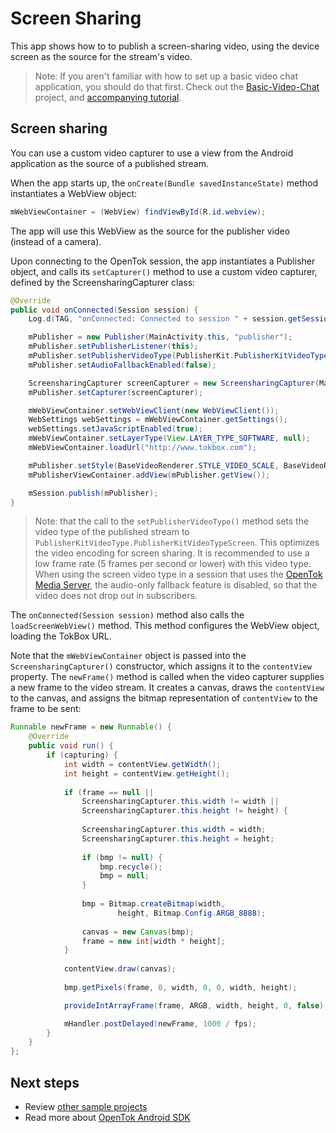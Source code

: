 # Screen Sharing

This app shows how to to publish a screen-sharing video, using the device screen as the source for the stream's video.

> Note: If you aren't familiar with how to set up a basic video chat application, you should do that first. Check out the [Basic-Video-Chat](../Basic-Video-Chat) project, and [accompanying tutorial](https://tokbox.com/developer/tutorials/android/basic-video-chat/).

## Screen sharing

You can use a custom video capturer to use a view from the Android application as the source of
a published stream.

When the app starts up, the `onCreate(Bundle savedInstanceState)` method instantiates a WebView
object:

```java
mWebViewContainer = (WebView) findViewById(R.id.webview);
```

The app will use this WebView as the source for the publisher video (instead of a camera).

Upon connecting to the OpenTok session, the app instantiates a Publisher object, and calls its
`setCapturer()` method to use a custom video capturer, defined by the ScreensharingCapturer
class:

```java
@Override
public void onConnected(Session session) {
    Log.d(TAG, "onConnected: Connected to session " + session.getSessionId());

    mPublisher = new Publisher(MainActivity.this, "publisher");
    mPublisher.setPublisherListener(this);
    mPublisher.setPublisherVideoType(PublisherKit.PublisherKitVideoType.PublisherKitVideoTypeScreen);
    mPublisher.setAudioFallbackEnabled(false);

    ScreensharingCapturer screenCapturer = new ScreensharingCapturer(MainActivity.this, mWebViewContainer);
    mPublisher.setCapturer(screenCapturer);

    mWebViewContainer.setWebViewClient(new WebViewClient());
    WebSettings webSettings = mWebViewContainer.getSettings();
    webSettings.setJavaScriptEnabled(true);
    mWebViewContainer.setLayerType(View.LAYER_TYPE_SOFTWARE, null);
    mWebViewContainer.loadUrl("http://www.tokbox.com");

    mPublisher.setStyle(BaseVideoRenderer.STYLE_VIDEO_SCALE, BaseVideoRenderer.STYLE_VIDEO_FILL);
    mPublisherViewContainer.addView(mPublisher.getView());

    mSession.publish(mPublisher);
}
```

> Note: that the call to the `setPublisherVideoType()` method sets the video type of the published
stream to `PublisherKitVideoType.PublisherKitVideoTypeScreen`. This optimizes the video encoding for
screen sharing. It is recommended to use a low frame rate (5 frames per second or lower) with this
video type. When using the screen video type in a session that uses the [OpenTok Media
Server](https://tokbox.com/opentok/tutorials/create-session/#media-mode), the
audio-only fallback feature is disabled, so that the video does not drop out in subscribers.

The `onConnected(Session session)` method also calls the `loadScreenWebView()` method. This method
configures the WebView object, loading the TokBox URL.

Note that the `mWebViewContainer` object is passed into the `ScreensharingCapturer()` constructor,
which assigns it to the `contentView` property. The `newFrame()` method is called when the video
capturer supplies a new frame to the video stream. It creates a canvas, draws the `contentView`
to the canvas, and assigns the bitmap representation of `contentView` to the frame to be sent:

```java
Runnable newFrame = new Runnable() {
    @Override
    public void run() {
        if (capturing) {
            int width = contentView.getWidth();
            int height = contentView.getHeight();
            
            if (frame == null ||
                ScreensharingCapturer.this.width != width ||
                ScreensharingCapturer.this.height != height) {
                
                ScreensharingCapturer.this.width = width;
                ScreensharingCapturer.this.height = height;
                
                if (bmp != null) {
                    bmp.recycle();
                    bmp = null;
                }
                
                bmp = Bitmap.createBitmap(width,
                        height, Bitmap.Config.ARGB_8888);
                
                canvas = new Canvas(bmp);
                frame = new int[width * height];
            }
            
            contentView.draw(canvas);
            
            bmp.getPixels(frame, 0, width, 0, 0, width, height);

            provideIntArrayFrame(frame, ARGB, width, height, 0, false);

            mHandler.postDelayed(newFrame, 1000 / fps);
        }
    }
};
```

## Next steps

* Review [other sample projects](../)
* Read more about [OpenTok Android SDK](https://tokbox.com/developer/sdks/android/)
